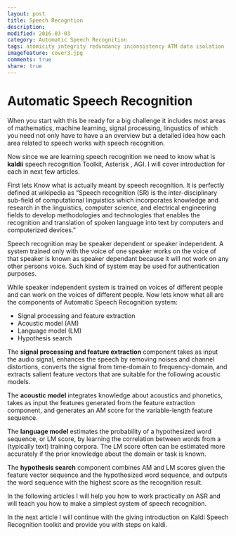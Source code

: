 ```yaml
---
layout: post
title: Speech Recogntion
description:
modified: 2016-03-03
category: Automatic Speech Recognition
tags: atomicity integrity redundancy inconsistency ATM data isolation
imagefeature: cover3.jpg
comments: true
share: true
---
```

# Automatic Speech Recognition
When you start with this be ready for a big challenge it includes most areas of mathematics, machine learning, 
signal processing, lingustics of which you need not only have to have a an overview but a detailed idea how each 
area related to speech works with speech recognition.


Now since we are learning speech recognition we need to know what is **kaldii** speech recognition Toolkit,
Asterisk , AGI. I will cover introduction for each in next few articles.


First lets Know what is actually meant by speech recognition. It is perfectly defined at wikipedia as
“Speech recognition (SR) is the inter-disciplinary sub-field of computational linguistics which incorporates
knowledge and research in the linguistics, computer science, and electrical engineering fields to develop 
methodologies and technologies that enables the recognition and translation of spoken language into text 
by computers and computerized devices.”


Speech recognition may be speaker dependent or speaker independent.
A system trained only with the voice of one speaker works on the voice of that
speaker is known as speaker dependant because it will not work on any other persons voice. 
Such kind of system may be used for authentication purposes.


While speaker independent system is trained on voices of different people and can work on the voices of different people.
Now lets know what all are the components of Automatic Speech Recognition system:


- Signal processing and feature extraction
- Acoustic model (AM)
- Language model (LM)
- Hypothesis search


The **signal processing and feature extraction** component takes as input the audio signal,
enhances the speech by removing noises and channel distortions, converts the signal from time-domain to frequency-domain,
and extracts salient feature vectors that are suitable for the following acoustic models.


The **acoustic model** integrates knowledge about acoustics and phonetics, takes as input the 
features generated from the feature extraction component, and generates an AM score for the variable-length feature 
sequence.


The **language model** estimates the probability of a hypothesized word sequence, or LM score,
by learning the correlation between words from a (typically text) training corpora. The LM score often can be estimated
more accurately if the prior knowledge about the domain or task is known.


The **hypothesis search** component combines AM and LM scores given the feature vector sequence and the hypothesized 
word sequence, and outputs the word sequence with the highest score as the recognition result. 


In the following articles I will help you how to work practically on ASR and will teach you how to make a simplest
system of speech recognition. 


In the next article I will continue with the giving introduction on Kaldi Speech Recognition toolkit and provide you with 
steps on kaldi.

